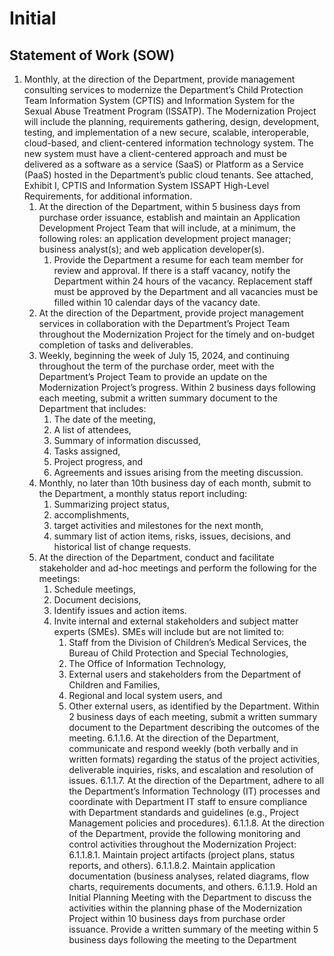 # Initial

## Statement of Work (SOW)

 
1. Monthly, at the direction of the Department, provide management consulting services to modernize 
the Department’s Child Protection Team Information System (CPTIS) and Information System for the 
Sexual Abuse Treatment Program (ISSATP). The Modernization Project will include the planning,
requirements gathering, design, development, testing, and implementation of a new secure, 
scalable, interoperable, cloud-based, and client-centered information technology system. The new 
system must have a client-centered approach and must be delivered as a software as a service (SaaS) 
or Platform as a Service (PaaS) hosted in the Department’s public cloud tenants. See attached, 
Exhibit I, CPTIS and Information System ISSAPT High-Level Requirements, for additional information. 
    1. At the direction of the Department, within 5 business days from purchase order
issuance, establish and maintain an Application Development Project Team that will 
include, at a minimum, the following roles: an application development project manager; 
business analyst(s); and web application developer(s). 
        1. Provide the Department a resume for each team member for review and 
approval. If there is a staff vacancy, notify the Department within 24 hours of 
the vacancy. Replacement staff must be approved by the Department and all 
vacancies must be filled within 10 calendar days of the vacancy date. 
    2. At the direction of the Department, provide project management services in collaboration with the Department’s Project Team throughout the Modernization Project for the timely and on-budget completion of tasks and deliverables. 
    3. Weekly, beginning the week of July 15, 2024, and continuing throughout the term of the purchase order, meet with the Department’s Project Team to provide an update on the Modernization Project’s progress. Within 2 business days following each meeting, submit a written summary document to the Department that includes: 
        1. The date of the meeting, 
        2. A list of attendees, 
        3. Summary of information discussed, 
        4. Tasks assigned, 
        5. Project progress, and 
        6. Agreements and issues arising from the meeting discussion.
    4. Monthly, no later than 10th business day of each month, submit to the Department, a monthly status report including:
        1. Summarizing project status, 
        1. accomplishments, 
        1. target activities and milestones for the next month, 
        1. summary list of action items, risks, issues, decisions, and historical list of change requests.
    5. At the direction of the Department, conduct and facilitate stakeholder and ad-hoc meetings and perform the following for the meetings: 
        1. Schedule meetings, 
        2. Document decisions, 
        3. Identify issues and action items.
        4. Invite internal and external stakeholders and subject matter experts (SMEs). SMEs will include but are not limited to:
            1. Staff from the Division of Children’s Medical Services, the Bureau of Child Protection and Special Technologies, 
            2. The Office of Information Technology, 
            3. External users and stakeholders from the Department of Children and Families, 
            4. Regional and local system users, and 
            5. Other external users, as identified by the Department. 
Within 2 business days of each meeting, submit a written summary document to the 
Department describing the outcomes of the meeting.
6.1.1.6. At the direction of the Department, communicate and respond weekly (both verbally and 
in written formats) regarding the status of the project activities, deliverable inquiries, 
risks, and escalation and resolution of issues.
6.1.1.7. At the direction of the Department, adhere to all the Department’s Information 
Technology (IT) processes and coordinate with Department IT staff to ensure compliance 
with Department standards and guidelines (e.g., Project Management policies and 
procedures).
6.1.1.8. At the direction of the Department, provide the following monitoring and control 
activities throughout the Modernization Project:
6.1.1.8.1. Maintain project artifacts (project plans, status reports, and others). 
6.1.1.8.2. Maintain application documentation (business analyses, related diagrams, 
flow charts, requirements documents, and others.
6.1.1.9. Hold an Initial Planning Meeting with the Department to discuss the activities within the 
planning phase of the Modernization Project within 10 business days from purchase 
order issuance. Provide a written summary of the meeting within 5 business days 
following the meeting to the Department